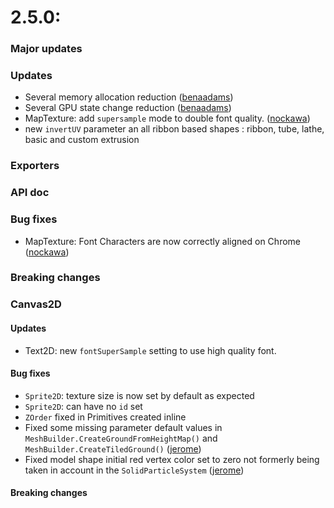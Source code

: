 # 2.5.0:

### Major updates
    
### Updates
- Several memory allocation reduction ([benaadams](https://github.com/benaadams)) 
- Several GPU state change reduction ([benaadams](https://github.com/benaadams)) 
- MapTexture: add `supersample` mode to double font quality. ([nockawa](https://github.com/nockawa))
- new `invertUV` parameter an all ribbon based shapes : ribbon, tube, lathe, basic and custom extrusion

### Exporters
    
### API doc

### Bug fixes
- MapTexture: Font Characters are now correctly aligned on Chrome ([nockawa](https://github.com/nockawa))

### Breaking changes

### Canvas2D

#### Updates
- Text2D: new `fontSuperSample` setting to use high quality font.

#### Bug fixes
- `Sprite2D`: texture size is now set by default as expected
- `Sprite2D`: can have no `id` set
- `ZOrder` fixed in Primitives created inline
-  Fixed some missing parameter default values in `MeshBuilder.CreateGroundFromHeightMap()` and `MeshBuilder.CreateTiledGround()` ([jerome](https://github.com/jbousquie))
- Fixed model shape initial red vertex color set to zero not formerly being taken in account in the `SolidParticleSystem` ([jerome](https://github.com/jbousquie))

#### Breaking changes
